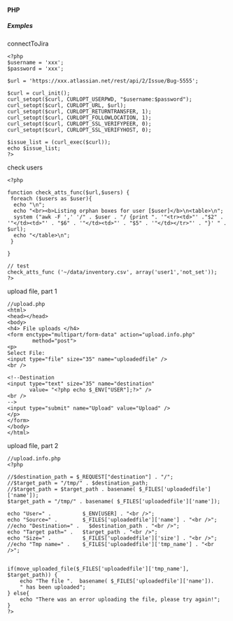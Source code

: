 #### PHP

##### Exmples

connectToJira

    <?php
    $username = 'xxx';
    $password = 'xxx';
    
    $url = 'https://xxx.atlassian.net/rest/api/2/Issue/Bug-5555';
    
    $curl = curl_init();
    curl_setopt($curl, CURLOPT_USERPWD, "$username:$password");
    curl_setopt($curl, CURLOPT_URL, $url);
    curl_setopt($curl, CURLOPT_RETURNTRANSFER, 1);
    curl_setopt($curl, CURLOPT_FOLLOWLOCATION, 1);
    curl_setopt($curl, CURLOPT_SSL_VERIFYPEER, 0);
    curl_setopt($curl, CURLOPT_SSL_VERIFYHOST, 0);
    
    $issue_list = (curl_exec($curl));
    echo $issue_list;
    ?>

check users

    <?php
    
    function check_atts_func($url,$users) {
     foreach ($users as $user){
      echo "\n";
      echo "<br><b>Listing orphan boxes for user [$user]</b>\n<table>\n";
      system ("awk -F ',' '/" . $user . "/ {print ". '"<tr><td>"' ."$2" . '"</td><td>"' . "$6" . '"</td><td>"' . "$5" . '"</td></tr>"' . "}' " . $url);
      echo "</table>\n";
     }
    
    }
    
    // test
    check_atts_func ('~/data/inventory.csv', array('user1','not_set'));
    ?>

upload file, part 1

    //upload.php
    <html>
    <head></head>
    <body>
    <h4> File uploads </h4>
    <form enctype="multipart/form-data" action="upload.info.php"
            method="post">
    <p>
    Select File:
    <input type="file" size="35" name="uploadedfile" />
    <br />
    
    <!--Destination
    <input type="text" size="35" name="destination"
           value= "<?php echo $_ENV["USER"];?>" />
    <br />
    -->
    <input type="submit" name="Upload" value="Upload" />
    </p>
    </form>
    </body>
    </html>

upload file, part 2

    //upload.info.php
    <?php
    
    //$destination_path = $_REQUEST["destination"] . "/";
    //$target_path = "/tmp/" . $destination_path;
    //$target_path = $target_path . basename( $_FILES['uploadedfile']['name']);
    $target_path = "/tmp/" . basename( $_FILES['uploadedfile']['name']);
    
    echo "User=" .          $_ENV[USER] . "<br />";
    echo "Source=" .        $_FILES['uploadedfile']['name'] . "<br />";
    //echo "Destination=" .   $destination_path . "<br />";
    echo "Target path=" .   $target_path . "<br />";
    echo "Size=" .          $_FILES['uploadedfile']['size'] . "<br />";
    //echo "Tmp name=" .    $_FILES['uploadedfile']['tmp_name'] . "<br />";
    
    
    if(move_uploaded_file($_FILES['uploadedfile']['tmp_name'], $target_path)) {
        echo "The file ".  basename( $_FILES['uploadedfile']['name']).
        " has been uploaded";
    } else{
        echo "There was an error uploading the file, please try again!";
    }
    ?>
